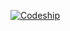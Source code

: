 [![Codeship](https://img.shields.io/codeship/634355a0-2d42-0135-4210-2a94a48e7a4d.svg)](https://app.codeship.com/projects/224640)